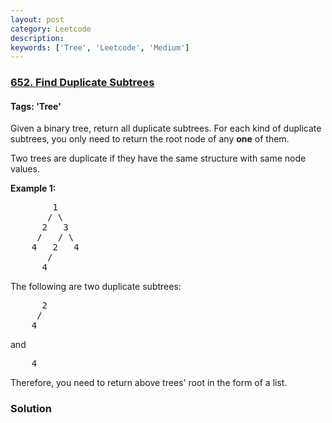 ```yaml
---
layout: post
category: Leetcode
description: 
keywords: ['Tree', 'Leetcode', 'Medium']
---
```

### [652. Find Duplicate Subtrees](https://leetcode.com/problems/find-duplicate-subtrees)

#### Tags: 'Tree'

<div class="content__u3I1 question-content__JfgR"><div><p>Given a binary tree, return all duplicate subtrees. For each kind of duplicate subtrees, you only need to return the root node of any <b>one</b> of them.</p>
<p>Two trees are duplicate if they have the same structure with same node values.</p>
<p><b>Example 1: </b></p>
<pre>        1
       / \
      2   3
     /   / \
    4   2   4
       /
      4
</pre>
<p>The following are two duplicate subtrees:</p>
<pre>      2
     /
    4
</pre>
<p>and</p>
<pre>    4
</pre>
Therefore, you need to return above trees' root in the form of a list.</div></div>

### Solution
